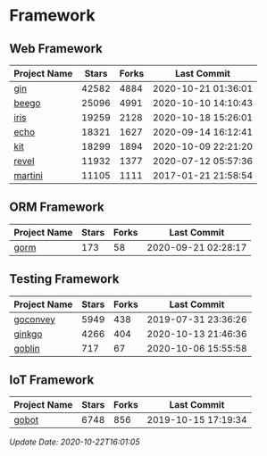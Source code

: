 # Framework

## Web Framework
| Project Name | Stars | Forks | Last Commit |
| ------------ | ----- | ----- | ----------- |
| [gin](https://github.com/gin-gonic/gin) | 42582 | 4884 | 2020-10-21 01:36:01 |
| [beego](https://github.com/astaxie/beego) | 25096 | 4991 | 2020-10-10 14:10:43 |
| [iris](https://github.com/kataras/iris) | 19259 | 2128 | 2020-10-18 15:26:01 |
| [echo](https://github.com/labstack/echo) | 18321 | 1627 | 2020-09-14 16:12:41 |
| [kit](https://github.com/go-kit/kit) | 18299 | 1894 | 2020-10-09 22:21:20 |
| [revel](https://github.com/revel/revel) | 11932 | 1377 | 2020-07-12 05:57:36 |
| [martini](https://github.com/go-martini/martini) | 11105 | 1111 | 2017-01-21 21:58:54 |

## ORM Framework
| Project Name | Stars | Forks | Last Commit |
| ------------ | ----- | ----- | ----------- |
| [gorm](https://github.com/jinzhu/gorm) | 173 | 58 | 2020-09-21 02:28:17 |

## Testing Framework
| Project Name | Stars | Forks | Last Commit |
| ------------ | ----- | ----- | ----------- |
| [goconvey](https://github.com/smartystreets/goconvey) | 5949 | 438 | 2019-07-31 23:36:26 |
| [ginkgo](https://github.com/onsi/ginkgo) | 4266 | 404 | 2020-10-13 21:46:36 |
| [goblin](https://github.com/franela/goblin) | 717 | 67 | 2020-10-06 15:55:58 |

## IoT Framework
| Project Name | Stars | Forks | Last Commit |
| ------------ | ----- | ----- | ----------- |
| [gobot](https://github.com/hybridgroup/gobot) | 6748 | 856 | 2019-10-15 17:19:34 |

*Update Date: 2020-10-22T16:01:05*